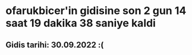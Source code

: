 # ofarukbicer'in gidisine son 2 gun 14 saat 19 dakika 38 saniye kaldi

## Gidis tarihi: 30.09.2022 :(